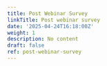 ```yaml
---
title: Post Webinar Survey
linkTitle: Post webinar survey
date: '2025-04-24T16:18:00Z'
weight: 1
description: No content
draft: false
ref: post-webinar-survey
---
```


